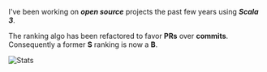 <!--- top commit numnber: 12657 -->

I've been working on ***open source*** projects the past few years using ***Scala 3***.

The ranking algo has been refactored to favor **PRs** over **commits**. Consequently a former **S** ranking is now a **B**.

![Stats](https://github-readme-stats.vercel.app/api?username=objektwerks&show_icons=true&hide_border=true)
 
<!---
![](https://github-readme-stats-git-rank-rickstaa.vercel.app/api?username=objektwerks&include_all_commits=true)
-->
